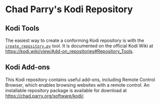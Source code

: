 # Chad Parry's Kodi Repository

## Kodi Tools

The easiest way to create a conforming Kodi repository is with the [`create_repository.py`](tools/create_repository.py) tool.
It is documented on the official Kodi Wiki at https://kodi.wiki/view/Add-on_repositories#Repository_Tools.

## Kodi Add-ons

This Kodi repository contains useful add-ons, including Remote Control Browser, which enables browsing websites with a remote control.
An installable repository package is available for download at https://chad.parry.org/software/kodi/.
